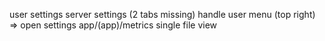 user settings
server settings (2 tabs missing)
handle user menu (top right) => open settings
app/(app)/metrics
single file view